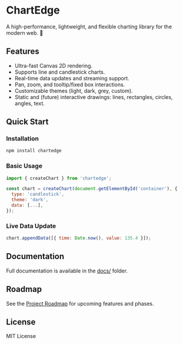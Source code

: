 # ChartEdge

A high-performance, lightweight, and flexible charting library for the modern web. 🚀

## Features
- Ultra-fast Canvas 2D rendering.
- Supports line and candlestick charts.
- Real-time data updates and streaming support.
- Pan, zoom, and tooltip/fixed box interactions.
- Customizable themes (light, dark, grey, custom).
- Static and (future) interactive drawings: lines, rectangles, circles, angles, text.

## Quick Start

### Installation
```bash
npm install chartedge
```

### Basic Usage
```javascript
import { createChart } from 'chartedge';

const chart = createChart(document.getElementById('container'), {
  type: 'candlestick',
  theme: 'dark',
  data: [...],
});
```

### Live Data Update
```javascript
chart.appendData([{ time: Date.now(), value: 135.4 }]);
```

## Documentation
Full documentation is available in the [docs/](./docs/) folder.

## Roadmap
See the [Project Roadmap](./docs/Project_Roadmap.pdf) for upcoming features and phases.

## License
MIT License
